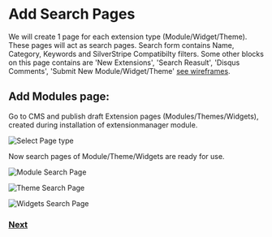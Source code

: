 # Add Search Pages

We will create 1 page for each extension type (Module/Widget/Theme). These pages will act as search pages. Search form contains Name, Category, Keywords and SilverStripe Compatibilty filters. Some other blocks on this page contains are 'New Extensions', 'Search Reasult', 'Disqus Comments', 'Submit New Module/Widget/Theme' [see wireframes](https://docs.google.com/open?id=0B8utgor20eMdQ0pkcEt1RWhnUDQ).

## Add Modules page:

Go to CMS and publish draft Extension pages (Modules/Themes/Widgets), created during installation of extensionmanager module.

![Select Page type](https://github.com/vikas-srivastava/extensionmanager/raw/master/docs/img/publish-extension-page.png)

Now search pages of Module/Theme/Widgets are ready for use.

![Module Search Page ](https://github.com/vikas-srivastava/extensionmanager/raw/master/docs/img/module-search-page.png)

![Theme Search Page](https://github.com/vikas-srivastava/extensionmanager/raw/master/docs/img/theme-search-page.png)

![Widgets Search Page](https://github.com/vikas-srivastava/extensionmanager/raw/master/docs/img/widget-search-page.png)

### 	[Next](https://github.com/vikas-srivastava/extensionmanager/blob/master/docs/en/topics/submit-extension.md)